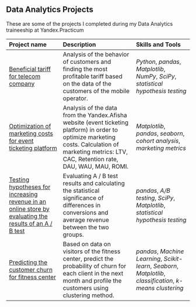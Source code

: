 ## Data Analytics Projects

These are some of the projects I completed during my Data Analytics traineeship at Yandex.Practicum

| Project name | Description | Skills and Tools | 
| :---------------------- | :---------------------- | :---------------------- |
| [Beneficial tariff for telecom company](beneficial_tariff_for_telecom_company) | Analysis of the behavior of customers and finding the most profitable tariff based on the data of the customers of the mobile operator.| *Python*, *pandas*, *Matplotlib*, *NumPy*, *SciPy*, *statistical hypothesis testing* |
| [Optimization of marketing costs for event ticketing platform](marketing_cost_analysis) | Analysis of the data from the Yandex.Afisha website (event ticketing platform) in order to optimize marketing costs. Calculation of marketing metrics: LTV, CAC, Retention rate, DAU, WAU, MAU, ROMI.| *Matplotlib*, *pandas*, *seaborn*, *cohort analysis*, *marketing metrics* |
| [Testing hypotheses for increasing revenue in an online store by evaluating the results of an A / B test](evaluating_the_results_of_ab_test) | Evaluating A / B test results and calculating the statistical significance of differences in conversions and average revenue between the two groups.| *pandas*, *A/B testing*, *SciPy*, *Matplotlib*, *statistical hypothesis testing* |
| [Predicting the customer churn for fitness center](predictions_with_machine_learning) | Based on data on visitors of the fitness center, predict the probability of churn for each client in the next month and profile the customers using clustering method.| *pandas*, *Machine Learning*, *Scikit-learn*, *Seaborn*, *Matplotlib*, *classification*, *k-means clustering* |
